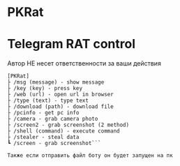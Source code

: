 # PKRat
# Telegram RAT control

Автор НЕ несет ответственности за ваши действия

```
[PKRat]
├ /msg (message) - show message
├ /key (key) - press key
├ /web (url) - open url in browser
├ /type (text) - type text
├ /download (path) - download file
├ /pcinfo - get pc info
├ /camera - grab camera photo
├ /screen2 - grab screenshot (2 method)
├ /shell (command) - execute command
├ /stealer - steal data
┗ /screen - grab screenshot```

Также если отправить файл боту он будет запущен на пк
